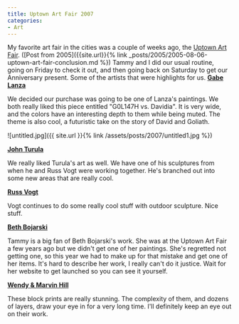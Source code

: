```yaml
---
title: Uptown Art Fair 2007
categories:
- Art
---
```


My favorite art fair in the cities was a couple of weeks ago, the [Uptown Art Fair](http://www.uptownminneapolis.com/art-fair/). ([Post from 2005]({{site.url}}{% link _posts/2005/2005-08-06-uptown-art-fair-conclusion.md %}) Tammy and I did our usual routine, going on Friday to check it out, and then going back on Saturday to get our Anniversary present. Some of the artists that were highlights for us.
[**Gabe Lanza**](http://www.gabelanza.com/)

We decided our purchase was going to be one of Lanza's paintings. We both really liked this piece entitled "G0L147H vs. Davidia". It is very wide, and the colors have an interesting depth to them while being muted. The theme is also cool, a futuristic take on the story of David and Goliath.

![untitled.jpg]({{ site.url }}{% link /assets/posts/2007/untitled1.jpg %})

**[John Turula](http://web.mac.com/johnturula/iWeb/Site/John%20Turula.html)**

We really liked Turula's art as well. We have one of his sculptures from when he and Russ Vogt were working together. He's branched out into some new areas that are really cool.

**[Russ Vogt](http://www.russvogt.com/)**

Vogt continues to do some really cool stuff with outdoor sculpture. Nice stuff.

**[Beth Bojarski](http://home.wi.rr.com/bbojarski/)**

Tammy is a big fan of Beth Bojarski's work. She was at the Uptown Art Fair a few years ago but we didn't get one of her paintings. She's regretted not getting one, so this year we had to make up for that mistake and get one of her items. It's hard to describe her work, I really can't do it justice. Wait for her website to get launched so you can see it yourself.

[**Wendy & Marvin Hill**](http://www.marvin-hill-art.com/)

These block prints are really stunning. The complexity of them, and dozens of layers, draw your eye in for a very long time. I'll definitely keep an eye out on their work.
